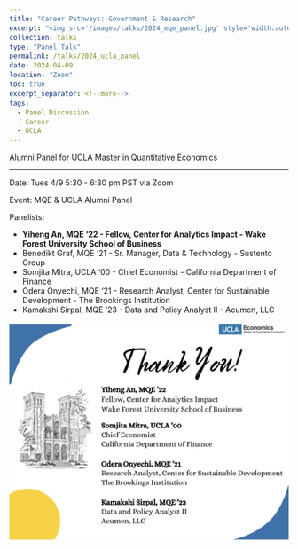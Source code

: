 ```yaml
---
title: "Career Pathways: Government & Research"
excerpt: "<img src='/images/talks/2024_mqe_panel.jpg' style='width:auto; height:auto;'>"
collection: talks
type: "Panel Talk"
permalink: /talks/2024_ucla_panel
date: 2024-04-09
location: "Zoom"
toc: true
excerpt_separator: <!--more-->
tags:
  - Panel Discussion
  - Career
  - UCLA
---
```


Alumni Panel for UCLA Master in Quantitative Economics 
<!--more-->

---

Date: Tues 4/9 5:30 - 6:30 pm PST via Zoom

Event: MQE & UCLA Alumni Panel

Panelists:
- **Yiheng An, MQE ‘22 - Fellow, Center for Analytics Impact - Wake Forest University School of Business**
- Benedikt Graf, MQE ‘21 - Sr. Manager, Data & Technology - Sustento Group
- Somjita Mitra, UCLA ‘00 - Chief Economist - California Department of Finance
- Odera Onyechi, MQE ‘21 - Research Analyst, Center for Sustainable Development - The Brookings Institution
- Kamakshi Sirpal, MQE ‘23 - Data and Policy Analyst II - Acumen, LLC



<img src='/images/talks/2024_mqe_panel.jpg' style='width:auto; height:auto;'>